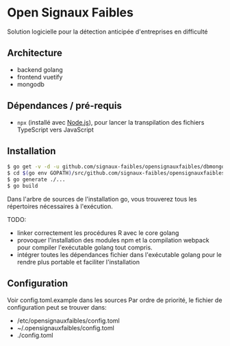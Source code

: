 
# Open Signaux Faibles

Solution logicielle pour la détection anticipée d'entreprises en difficulté

## Architecture

- backend golang
- frontend vuetify
- mongodb

## Dépendances / pré-requis

- `npx` (installé avec [Node.js](https://nodejs.org/)), pour lancer la transpilation des fichiers TypeScript vers JavaScript

## Installation

```bash
$ go get -v -d -u github.com/signaux-faibles/opensignauxfaibles/dbmongo
$ cd $(go env GOPATH)/src/github.com/signaux-faibles/opensignauxfaibles/dbmongo
$ go generate ./...
$ go build
```

Dans l'arbre de sources de l'installation go, vous trouverez tous les répertoires nécessaires à l'exécution.

TODO:

- linker correctement les procédures R avec le core golang
- provoquer l'installation des modules npm et la compilation webpack pour compiler l'exécutable golang tout compris.
- intégrer toutes les dépendances fichier dans l'exécutable golang pour le rendre plus portable et faciliter l'installation

## Configuration

Voir config.toml.example dans les sources
Par ordre de priorité, le fichier de configuration peut se trouver dans:

- /etc/opensignauxfaibles/config.toml
- ~/.opensignauxfaibles/config.toml
- ./config.toml
